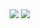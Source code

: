 <span><img align="center" src="https://github-readme-stats.vercel.app/api?username=falgon&show_icons=true&count_private=true&hide=contribs" /></span>
<span><img align="center" src="https://github-readme-stats.vercel.app/api/top-langs/?username=falgon&layout=compact" /></span>
